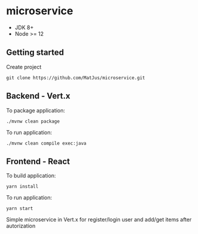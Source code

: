 # microservice
* JDK 8+
* Node >= 12
## Getting started 
Create project
```
git clone https://github.com/MatJus/microservice.git
```
## Backend - Vert.x

To package application:
```
./mvnw clean package
```
To run application:
```
./mvnw clean compile exec:java
```
## Frontend - React
To build application:
```
yarn install
```
To run application:
```
yarn start
```

Simple microservice in Vert.x for register/login user and add/get items after autorization
